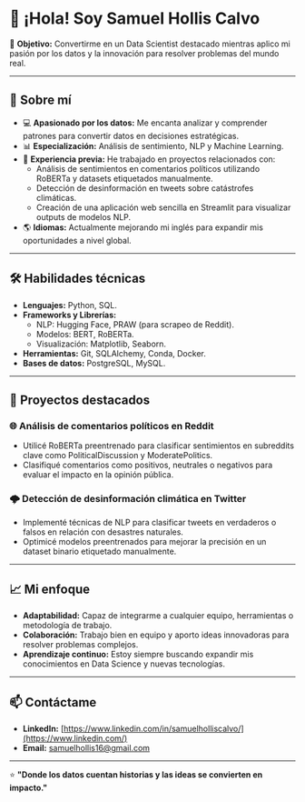 # 👋 ¡Hola! Soy Samuel Hollis Calvo

🎯 **Objetivo:** Convertirme en un Data Scientist destacado mientras aplico mi pasión por los datos y la innovación para resolver problemas del mundo real.

---

## 🌟 **Sobre mí**

- 💻 **Apasionado por los datos:** Me encanta analizar y comprender patrones para convertir datos en decisiones estratégicas.
- 📊 **Especialización:** Análisis de sentimiento, NLP y Machine Learning.
- 🚀 **Experiencia previa:** He trabajado en proyectos relacionados con:
  - Análisis de sentimientos en comentarios políticos utilizando RoBERTa y datasets etiquetados manualmente.
  - Detección de desinformación en tweets sobre catástrofes climáticas.
  - Creación de una aplicación web sencilla en Streamlit para visualizar outputs de modelos NLP.
- 🌎 **Idiomas:** Actualmente mejorando mi inglés para expandir mis oportunidades a nivel global.

---

## 🛠️ **Habilidades técnicas**

- **Lenguajes:** Python, SQL.
- **Frameworks y Librerías:**
  - NLP: Hugging Face, PRAW (para scrapeo de Reddit).
  - Modelos: BERT, RoBERTa.
  - Visualización: Matplotlib, Seaborn.
- **Herramientas:** Git, SQLAlchemy, Conda, Docker.
- **Bases de datos:** PostgreSQL, MySQL.

---

## 📌 **Proyectos destacados**

### 🌐 **Análisis de comentarios políticos en Reddit**
- Utilicé RoBERTa preentrenado para clasificar sentimientos en subreddits clave como PoliticalDiscussion y ModeratePolitics.
- Clasifiqué comentarios como positivos, neutrales o negativos para evaluar el impacto en la opinión pública.

### 🌩️ **Detección de desinformación climática en Twitter**
- Implementé técnicas de NLP para clasificar tweets en verdaderos o falsos en relación con desastres naturales.
- Optimicé modelos preentrenados para mejorar la precisión en un dataset binario etiquetado manualmente.

---

## 📈 **Mi enfoque**

- **Adaptabilidad:** Capaz de integrarme a cualquier equipo, herramientas o metodología de trabajo.
- **Colaboración:** Trabajo bien en equipo y aporto ideas innovadoras para resolver problemas complejos.
- **Aprendizaje continuo:** Estoy siempre buscando expandir mis conocimientos en Data Science y nuevas tecnologías.

---

## 📫 **Contáctame**

- **LinkedIn:** [https://www.linkedin.com/in/samuelholliscalvo/](https://www.linkedin.com/)  
- **Email:** samuelhollis16@gmail.com 

---

⭐ **"Donde los datos cuentan historias y las ideas se convierten en impacto."**
